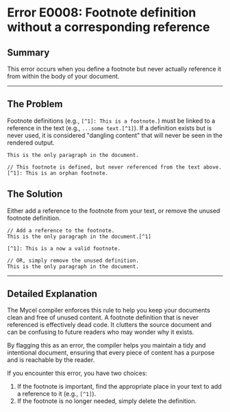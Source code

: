 # Error E0008: Footnote definition without a corresponding reference

## Summary

This error occurs when you define a footnote but never actually reference it from within the body of your document.

---

## The Problem

Footnote definitions (e.g., `[^1]: This is a footnote.`) must be linked to a reference in the text (e.g., `...some text.[^1]`). If a definition exists but is never used, it is considered "dangling content" that will never be seen in the rendered output.

```mycel
This is the only paragraph in the document.

// This footnote is defined, but never referenced from the text above.
[^1]: This is an orphan footnote.
```

## The Solution

Either add a reference to the footnote from your text, or remove the unused footnote definition.

```mycel
// Add a reference to the footnote.
This is the only paragraph in the document.[^1]

[^1]: This is a now a valid footnote.

// OR, simply remove the unused definition.
This is the only paragraph in the document.
```

---

## Detailed Explanation

The Mycel compiler enforces this rule to help you keep your documents clean and free of unused content. A footnote definition that is never referenced is effectively dead code. It clutters the source document and can be confusing to future readers who may wonder why it exists.

By flagging this as an error, the compiler helps you maintain a tidy and intentional document, ensuring that every piece of content has a purpose and is reachable by the reader.

If you encounter this error, you have two choices:

1.  If the footnote is important, find the appropriate place in your text to add a reference to it (e.g., `[^1]`).
2.  If the footnote is no longer needed, simply delete the definition.
